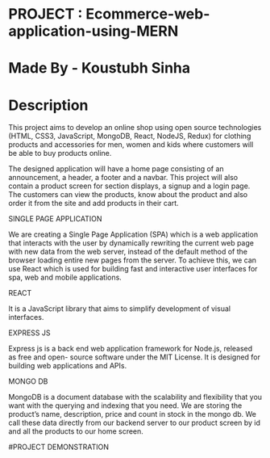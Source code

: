 # PROJECT : Ecommerce-web-application-using-MERN

# Made By - Koustubh Sinha

# Description

This project aims to develop an online shop using open source technologies (HTML, CSS3, JavaScript, MongoDB, React, NodeJS, Redux) for clothing products and accessories for men, women and kids where customers will be able to buy products online.

The designed application will have a home page consisting of an announcement, a header, a footer and a navbar. This project will also contain a product screen for section displays, a signup and a login page. The customers can view the products, know about the product and also order it from the site and add products in their cart.

SINGLE PAGE APPLICATION

We are creating a Single Page Application (SPA) which is a web application that interacts
with the user by dynamically rewriting the current web page with new data from the web
server, instead of the default method of the browser loading entire new pages from the server.
To achieve this, we can use React which is used for building fast and interactive user
interfaces for spa, web and mobile applications.

REACT

It is a JavaScript library that aims to simplify development of visual interfaces.

EXPRESS JS

Express js is a back end web application framework for Node.js, released as free and open-
source software under the MIT License. It is designed for building web
applications and APIs.

MONGO DB

MongoDB is a document database with the scalability and flexibility that you want with the
querying and indexing that you need. We are storing the product’s name, description, price
and count in stock in the mongo db. We call these data directly from our backend server to
our product screen by id and all the products to our home screen.


#PROJECT DEMONSTRATION




